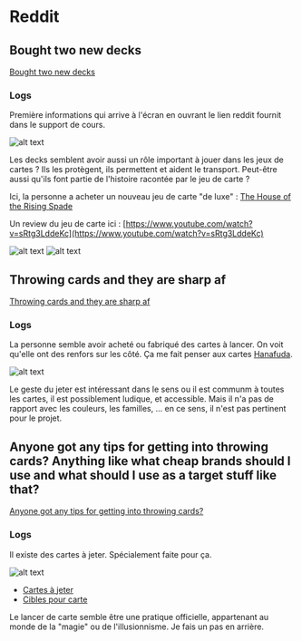 # Reddit

## Bought two new decks

[Bought two new decks](https://www.reddit.com/r/playingcards/comments/1nniiqb/bought_two_new_decks/)

### Logs

Première informations qui arrive à l'écran en ouvrant le lien reddit fournit dans le support de cours.

![alt text](reddit-1.png)

Les decks semblent avoir aussi un rôle important à jouer dans les jeux de cartes ? Ils les protègent, ils permettent et aident le transport. Peut-être aussi qu'ils font partie de l'histoire racontée par le jeu de carte ?

Ici, la personne a acheter un nouveau jeu de carte "de luxe" : [The House of the Rising Spade](https://www.stockholm17.com/pages/the-house-of-the-rising-spade?srsltid=AfmBOoo5pJ-dISVkDEMpaiEPbqvRoD1HZRw16Bc8lxJcOmZF6mZYAVps)

Un review du jeu de carte ici : [https://www.youtube.com/watch?v=sRtg3LddeKc](https://www.youtube.com/watch?v=sRtg3LddeKc)

![alt text](reddit-2.png)
![alt text](reddit-3.png)

## Throwing cards and they are sharp af

[Throwing cards and they are sharp af](https://www.reddit.com/r/playingcards/comments/g9ailt/throwing_cards_and_they_are_sharp_af/)

### Logs

La personne semble avoir acheté ou fabriqué des cartes à lancer. On voit qu'elle ont des renfors sur les côté. Ça me fait penser aux cartes [Hanafuda](/observations/09-22-2025/hanafuda.md).

![alt text](reddit-4.png)

Le geste du jeter est intéressant dans le sens ou il est communm à toutes les cartes, il est possiblement ludique, et accessible. Mais il n'a pas de rapport avec les couleurs, les familles, ... en ce sens, il n'est pas pertinent pour le projet.

## Anyone got any tips for getting into throwing cards? Anything like what cheap brands should I use and what should I use as a target stuff like that?

[Anyone got any tips for getting into throwing cards?](https://www.reddit.com/r/playingcards/comments/1evgsqs/anyone_got_any_tips_for_getting_into_throwing/)

### Logs

Il existe des cartes à jeter. Spécialement faite pour ça.

![alt text](reddit-5.png)

- [Cartes à jeter](https://www.ricksmithjr.com/products/banshees-advanced)
- [Cibles pour carte](https://www.ricksmithjr.com/products/banshees-advanced)

Le lancer de carte semble être une pratique officielle, appartenant au monde de la "magie" ou de l'illusionnisme. Je fais un pas en arrière.
